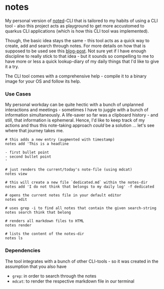 # notes

My personal version of [noted][noted]-CLI that is tailored to my habits of using a CLI tool - also this project acts as playground to get more accustomed to quarkus CLI applications (which is how this CLI tool was implemented).

Though, the basic idea stays the same - this tool acts as a quick way to create, add and search through notes. For more details on how that is supposed to be used see this [blog-post][note-taking-process]. Not sure yet if I have enough discipline to really stick to that idea - but it sounds so compelling to me to have more or less a quick lookup-diary of my daily things that I'd like to give it a try.

The CLI tool comes with a comprehensive help - compile it to a binary image for your OS and follow its help.

### Use Cases

My personal workday can be quite hectic with a bunch of unplanned interactions and meetings - sometimes I have to juggle with a bunch of information simultaneously. A life-saver so far was a clipboard history - and still, that information is ephemeral. Hence, I'd like to keep track of my actions and thus this note-taking approach _could_ be a solution ... let's see where that journey takes me.

```shell script
# this adds a new entry (augmented with timestamp)
notes add 'This is a headline

- first bullet point
- second bullet point
'

# just renders the current/today's note-file (using mdcat)
notes view

# this will create a new file `dedicated.md` within the notes-dir
notes add 'I do not think that belongs to my daily log' -f dedicated

# opens the current notes file in your default editor
notes edit

# uses grep -i to find all notes that contain the given search-string
notes search think that belong

# renders all markdown files to HTML
notes render

# lists the content of the notes-dir
notes ls
```

### Dependencies
The tool integrates with a bunch of other CLI-tools - so it was created in the assumption that you also have
- `grep`: in order to search through the notes
- `mdcat`: to render the respective markdown file in our terminal


[noted]:https://github.com/schoeffm/noted
[note-taking-process]:https://dev.to/scottshipp/my-note-taking-process-49pa
